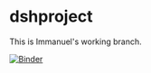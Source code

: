 # dshproject

This is Immanuel's working branch.

[![Binder](https://mybinder.org/badge_logo.svg)](https://mybinder.org/v2/gh/hipfel/dshproject/Immanuel?labpath=Main.ipynb)
